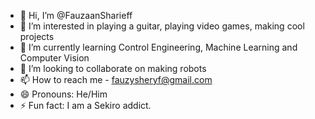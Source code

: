 - 👋 Hi, I’m @FauzaanSharieff
- 👀 I’m interested in playing a guitar, playing video games, making cool projects
- 🌱 I’m currently learning Control Engineering, Machine Learning and Computer Vision
- 💞️ I’m looking to collaborate on making robots
- 📫 How to reach me - fauzysheryf@gmail.com
- 😄 Pronouns: He/Him
- ⚡ Fun fact: I am a Sekiro addict.

